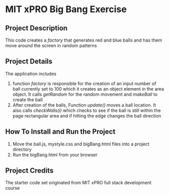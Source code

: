 <h1>MIT xPRO Big Bang Exercise </h1>

<h2>
Project Description
</h2>
<p>
This code creates a <i>factory</i> that generates red and blue balls and has them move around the screen in random patterns
</p>

<h2>
Project Details
</h2>
<p>
The application includes
</p>
<ol>
   <li> function <i>factory</i> is responsible for the creation of an input number of ball currently set to 100 which it creates as an object element in the area object. It calls <i>getRandom</i> for the random movement and <i>makeBall</i> to create the ball</li>
   <li> After creation of the balls, Function <i>update()</i> moves a ball location.  It also calls <i>checkWalls(i)</i> which checks to see if the ball is still within the page rectangular area and if hitting the edge changes the ball direction </li>
</ol>

<h2>
How To Install and Run the Project
</h2>
<ol>
    <li> Move the ball.js, mystyle.css and bigBang.html files into a project directory  </li>
    <li> Run the bigBang.html from your browser </li>
</ol>
<h2>
Project Credits
</h2>
<p>
The starter code set originated from MIT xPRO full stack development course
</p>
